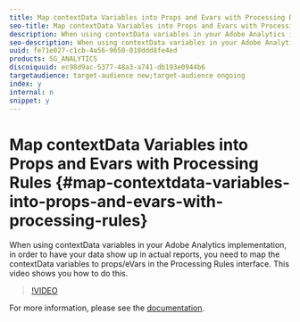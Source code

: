 ```yaml
---
title: Map contextData Variables into Props and Evars with Processing Rules
seo-title: Map contextData Variables into Props and Evars with Processing Rules
description: When using contextData variables in your Adobe Analytics implementation, in order to have your data show up in actual reports, you need to map the contextData variables to props/eVars in the Processing Rules interface. This video shows you how to do this.
seo-description: When using contextData variables in your Adobe Analytics implementation, in order to have your data show up in actual reports, you need to map the contextData variables to props/eVars in the Processing Rules interface. This video shows you how to do this.
uuid: fe71e027-c1cb-4a56-9650-010ddd8fe4ed
products: SG_ANALYTICS
discoiquuid: ec98d9ac-5377-48a3-a741-db193e0944b6
targetaudience: target-audience new;target-audience ongoing
index: y
internal: n
snippet: y
---
```


# Map contextData Variables into Props and Evars with Processing Rules {#map-contextdata-variables-into-props-and-evars-with-processing-rules}

When using contextData variables in your Adobe Analytics implementation, in order to have your data show up in actual reports, you need to map the contextData variables to props/eVars in the Processing Rules interface. This video shows you how to do this.

>[!VIDEO](https://video.tv.adobe.com/v/26124/?quality=12)

For more information, please see the [documentation](https://marketing.adobe.com/resources/help/en_US/reference/processing_rules.html).
